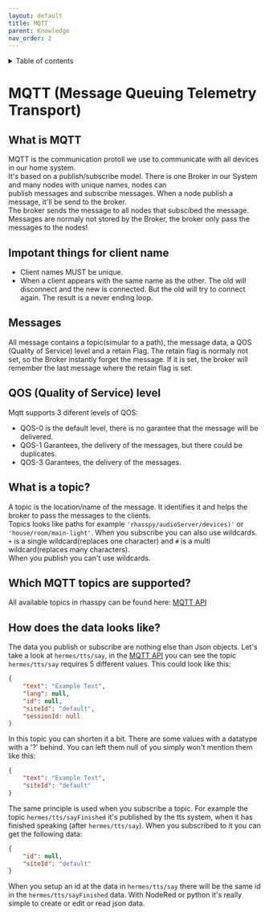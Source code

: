 ```yaml
---
layout: default
title: MQTT
parent: Knowledge
nav_order: 2
---
```

<details close markdown="block">
  <summary>
    Table of contents
  </summary>
  {: .text-delta }
1. TOC
{:toc}
</details>

# MQTT (Message Queuing Telemetry Transport)

## What is MQTT
MQTT is the communication protoll we use to communicate with all devices in our home system.    
It's based on a publish/subscribe model. There is one Broker in our System and many nodes with unique names, nodes can  
publish messages and subscribe messages. When a node publish a message, it'll be send to the broker.   
The broker sends the message to all nodes that subscibed the message. Messages are normaly not stored by the Broker, the broker only pass the messages to the nodes!

## Impotant things for client name
- Client names MUST be unique.
- When a client appears with the same name as the other. The old will disconnect and the new is connected. But the old will try to connect again. The result is a never ending loop.

## Messages
All message contains a topic(simular to a path), the message data, a QOS (Quality of Service) level and a retain Flag. The retain flag is normaly not set, so the Broker instantly forget the message. If it is set, the broker will remember the last message where the retain flag is set.

## QOS (Quality of Service) level
Mqtt supports 3 diferent levels of QOS:   
- QOS-0 is the default level, there is no garantee that the message will be delivered.   
- QOS-1 Garantees, the delivery of the messages, but there could be duplicates.   
- QOS-3 Garantees, the delivery of the messages. 

## What is a topic?
A topic is the location/name of the message. It identifies it and helps the broker to pass the messages to the clients.   
Topics looks like paths for example `'rhasspy/audioServer/devices)'` or `'house/room/main-light'`.
When you subscribe you can also use wildcards. ` + ` is a single wildcard(replaces one character) and ` # ` is a multi wildcard(replaces many characters).   
When you publish you can't use wildcards.

## Which MQTT topics are supported?
All available topics in rhasspy can be found here: [MQTT API](https://rhasspy.readthedocs.io/en/latest/reference/#mqtt-api)

## How does the data looks like?
The data you publish or subscribe are nothing else than Json objects. Let's take a look at ``hermes/tts/say``, in the 
[MQTT API](https://rhasspy.readthedocs.io/en/latest/reference/#text-to-speech) you can see the topic ``hermes/tts/say`` requires 5 different values.
This could look like this:
```json
{
    "text": "Example Text", 
    "lang": null, 
    "id": null, 
    "siteId": "default",
    "sessionId: null
}
```
In this topic you can shorten it a bit. There are some values with a datatype with a '?' behind. You can left them null of you simply won't mention them like this:
```json
{
    "text": "Example Text", 
    "siteId": "default"
}
```
The same principle is used when you subscribe a topic. For example the topic ``hermes/tts/sayFinished`` it's published by the tts system, when it has finished speaking (after ``hermes/tts/say``).
When you subscribed to it you can get the following data:
```json
{
    "id": null, 
    "siteId": "default"
}
```
When you setup an id at the data in ``hermes/tts/say`` there will be the same id in the ``hermes/tts/sayFinished`` data.
With NodeRed or python it's really simple to create or edit or read json data.
